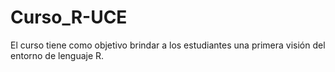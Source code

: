 # Curso_R-UCE
 El curso tiene como objetivo brindar a los estudiantes una primera visión del entorno de lenguaje R.  
